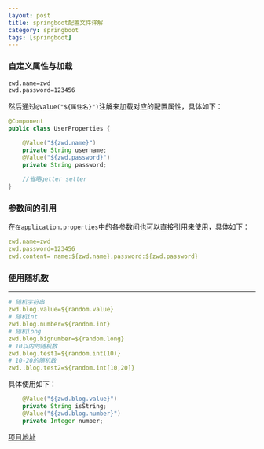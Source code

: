 ```yaml
---
layout: post
title: springboot配置文件详解
category: springboot
tags: [springboot]
---
```

### 自定义属性与加载

``` xml
zwd.name=zwd
zwd.password=123456
```
然后通过`@Value("${属性名}")`注解来加载对应的配置属性，具体如下：
``` java
@Component
public class UserProperties {

    @Value("${zwd.name}")
    private String username;
    @Value("${zwd.password}")
    private String password;
    
    //省略getter setter
}
```

### 参数间的引用

在`在application.properties`中的各参数间也可以直接引用来使用，具体如下：
``` YAML
zwd.name=zwd
zwd.password=123456
zwd.content= name:${zwd.name},password:${zwd.password}
```

### 使用随机数
--------

``` YAML
# 随机字符串
zwd.blog.value=${random.value}
# 随机int
zwd.blog.number=${random.int}
# 随机long
zwd.blog.bignumber=${random.long}
# 10以内的随机数
zwd.blog.test1=${random.int(10)}
# 10-20的随机数
zwd..blog.test2=${random.int[10,20]}

```
具体使用如下：
``` java
    @Value("${zwd.blog.value}")
    private String isString;
    @Value("${zwd.blog.number}")
    private Integer number;
```

[项目地址]()
